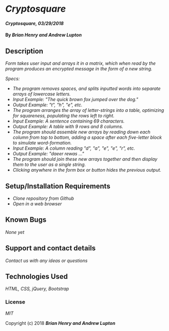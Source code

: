 # _Cryptosquare_

#### _Cryptosquare, 03/29/2018_

#### By _**Brian Henry and Andrew Lupton**_

## Description

_Form takes user input and arrays it in a matrix, which when read by the program produces an encrypted message in the form of a new string._

_Specs:_
* _The program removes spaces, and splits inputted words into separate arrays of lowercase letters._
* _Input Example: "The quick brown fox jumped over the dog."_
* _Output Example: "t", "h", "e", etc._
* _The program arranges the array of letter-strings into a table, optimizing for squareness, populating the rows left to right._
* _Input Example: A sentence containing 69 characters._
* _Output Example: A table with 9 rows and 8 columns._
* _The program should assemble new arrays by reading down each column from top to bottom, adding a space after each five-letter block to simulate word-formation._
* _Input Example: A column reading "d", "a", "e", "e", "r", etc._
* _Output Example: "daeer rewas ..."_
* _The program should join these new arrays together and then display them to the user as a single string._
* _Clicking anywhere in the form box or button hides the previous output._

## Setup/Installation Requirements

* _Clone repository from Github_
* _Open in a web browser_

## Known Bugs

_None yet_

## Support and contact details

_Contact us with any ideas or questions_

## Technologies Used

_HTML, CSS, jQuery, Bootstrap_

### License

*MIT*

Copyright (c) 2018 **_Brian Henry and Andrew Lupton_**
